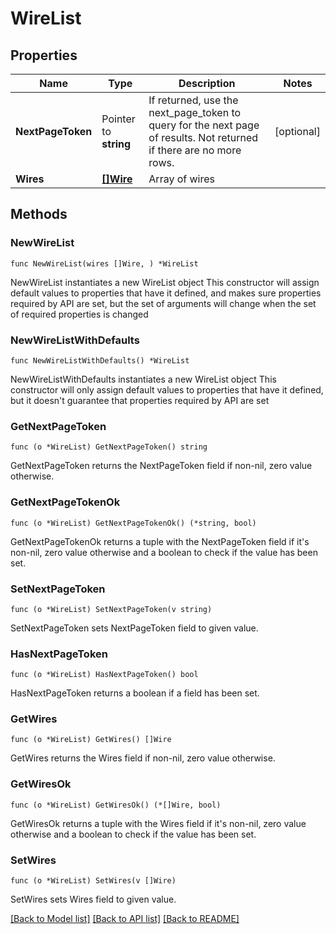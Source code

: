 # WireList

## Properties

Name | Type | Description | Notes
------------ | ------------- | ------------- | -------------
**NextPageToken** | Pointer to **string** | If returned, use the next_page_token to query for the next page of results. Not returned if there are no more rows. | [optional] 
**Wires** | [**[]Wire**](Wire.md) | Array of wires | 

## Methods

### NewWireList

`func NewWireList(wires []Wire, ) *WireList`

NewWireList instantiates a new WireList object
This constructor will assign default values to properties that have it defined,
and makes sure properties required by API are set, but the set of arguments
will change when the set of required properties is changed

### NewWireListWithDefaults

`func NewWireListWithDefaults() *WireList`

NewWireListWithDefaults instantiates a new WireList object
This constructor will only assign default values to properties that have it defined,
but it doesn't guarantee that properties required by API are set

### GetNextPageToken

`func (o *WireList) GetNextPageToken() string`

GetNextPageToken returns the NextPageToken field if non-nil, zero value otherwise.

### GetNextPageTokenOk

`func (o *WireList) GetNextPageTokenOk() (*string, bool)`

GetNextPageTokenOk returns a tuple with the NextPageToken field if it's non-nil, zero value otherwise
and a boolean to check if the value has been set.

### SetNextPageToken

`func (o *WireList) SetNextPageToken(v string)`

SetNextPageToken sets NextPageToken field to given value.

### HasNextPageToken

`func (o *WireList) HasNextPageToken() bool`

HasNextPageToken returns a boolean if a field has been set.

### GetWires

`func (o *WireList) GetWires() []Wire`

GetWires returns the Wires field if non-nil, zero value otherwise.

### GetWiresOk

`func (o *WireList) GetWiresOk() (*[]Wire, bool)`

GetWiresOk returns a tuple with the Wires field if it's non-nil, zero value otherwise
and a boolean to check if the value has been set.

### SetWires

`func (o *WireList) SetWires(v []Wire)`

SetWires sets Wires field to given value.



[[Back to Model list]](../README.md#documentation-for-models) [[Back to API list]](../README.md#documentation-for-api-endpoints) [[Back to README]](../README.md)


